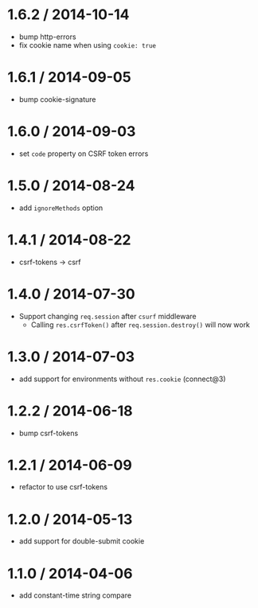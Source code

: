 1.6.2 / 2014-10-14
==================

 * bump http-errors
 * fix cookie name when using `cookie: true`

1.6.1 / 2014-09-05
==================

 * bump cookie-signature

1.6.0 / 2014-09-03
==================

 * set `code` property on CSRF token errors

1.5.0 / 2014-08-24
==================

 * add `ignoreMethods` option

1.4.1 / 2014-08-22
==================

 * csrf-tokens -> csrf
 
1.4.0 / 2014-07-30
==================

 * Support changing `req.session` after `csurf` middleware
   - Calling `res.csrfToken()` after `req.session.destroy()` will now work

1.3.0 / 2014-07-03
==================

 * add support for environments without `res.cookie` (connect@3)

1.2.2 / 2014-06-18
==================

 * bump csrf-tokens

1.2.1 / 2014-06-09
==================

 * refactor to use csrf-tokens

1.2.0 / 2014-05-13
==================

 * add support for double-submit cookie

1.1.0 / 2014-04-06
==================

 * add constant-time string compare

